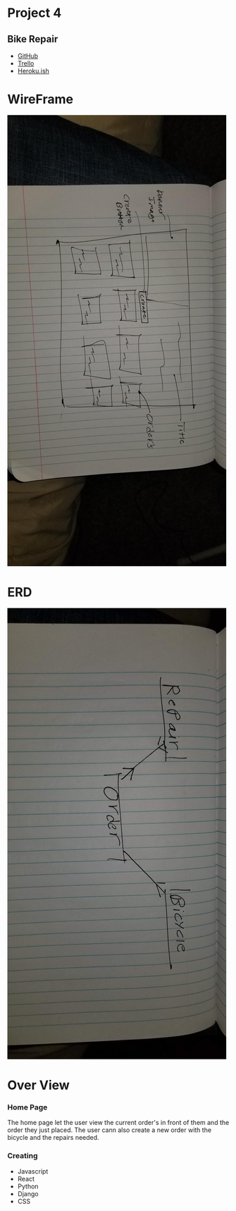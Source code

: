 # Project 4
## Bike Repair

- [GitHub](https://git.generalassemb.ly/IanGtHbE1/feral-code)
- [Trello](https://trello.com/b/gMABeoFj/project-4)
- [Heroku.ish](https://feral-test01.herokuapp.com/)

# WireFrame
![WireFrame](20200214_010542.jpg)

# ERD
![ERD](20200214_010328.jpg)

# Over View
### Home Page
The home page let the user view the current order's in front of them and the order they just placed. The user cann also create a new order with the bicycle and the repairs needed.

### Creating 
- Javascript
- React
- Python
- Django
- CSS

